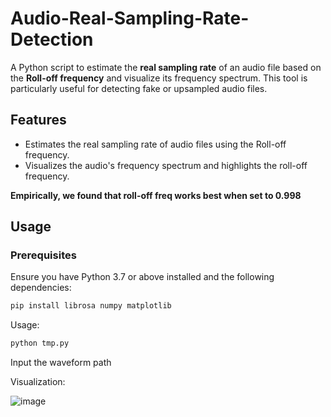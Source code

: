 # Audio-Real-Sampling-Rate-Detection

A Python script to estimate the **real sampling rate** of an audio file based on the **Roll-off frequency** and visualize its frequency spectrum. This tool is particularly useful for detecting fake or upsampled audio files.

## Features
- Estimates the real sampling rate of audio files using the Roll-off frequency.
- Visualizes the audio's frequency spectrum and highlights the roll-off frequency.

**Empirically, we found that roll-off freq works best when set to 0.998**

## Usage

### Prerequisites
Ensure you have Python 3.7 or above installed and the following dependencies:
```bash
pip install librosa numpy matplotlib
```

Usage:

```bash
python tmp.py
```

Input the waveform path


Visualization:

![image](https://github.com/user-attachments/assets/3437c02d-f259-483a-949e-3b29bbe9645b)
